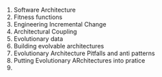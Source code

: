 
1. Software Architecture 
2. Fitness functions
3. Engineering Incremental Change 
4. Architectural Coupling
5. Evolutionary data
6. Building evolvable architectures
7. Evolutionary Architecture Pitfalls and anti patterns
8. Putting Evolutionary ARchitectures into pratice
9. 